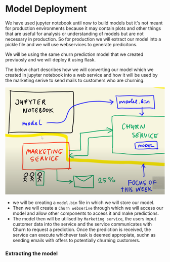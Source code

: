 # Model Deployment

We have used jupyter notebook until now to build models but it's not meant for production environments because it may contain plots and other things that are useful for analysis or understanding of models but are not necessary in production. So for production we will extract our model into a pickle file and we will use webservices to generate predicitons.

We will be using the same churn prediction model that we created previuosly and we will deploy it using flask.

The below chart describes how we will converting our model which we created in jupyter notebook into a web service and how it will be used by the marketing serive to send mails to customers who are churning.

<img src="../notes/images/deployment.png">

- we will be creating a ```model.bin``` file in which we will store our model. 
- Then we will create a ```Churn webserive``` through which we will access our model and allow other components to access it and make predictions.
- The model then will be utilised by ```Marketing service```, the users input customer data into the service and the service communicates with Churn to request a prediction. Once the prediction is received, the service can execute whichever task is deemed appropiate, suchn as sending emails with offers to potentially churning customers.  

### Extracting the model

